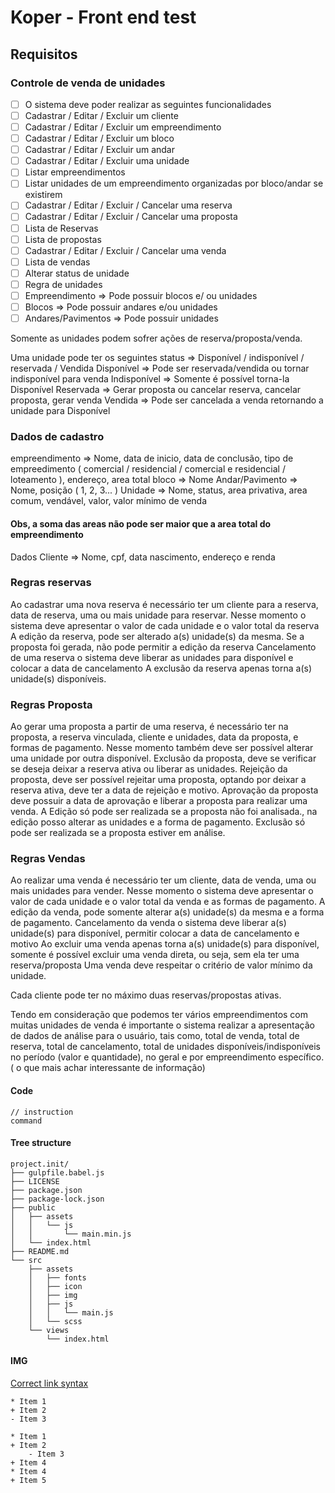 
# Koper - Front end test

## Requisitos

### Controle de venda de unidades

- [ ] O sistema deve poder realizar as seguintes funcionalidades
- [ ] Cadastrar / Editar / Excluir um cliente
- [ ] Cadastrar / Editar / Excluir um  empreendimento 
- [ ] Cadastrar / Editar / Excluir um bloco
- [ ] Cadastrar / Editar / Excluir um andar
- [ ] Cadastrar / Editar / Excluir uma unidade
- [ ] Listar empreendimentos
- [ ] Listar unidades de um empreendimento organizadas por bloco/andar se existirem
- [ ] Cadastrar / Editar / Excluir / Cancelar uma reserva
- [ ] Cadastrar / Editar / Excluir / Cancelar uma proposta
- [ ] Lista de Reservas
- [ ] Lista de propostas
- [ ] Cadastrar / Editar / Excluir / Cancelar uma venda
- [ ] Lista de vendas
- [ ] Alterar status de unidade
- [ ] Regra de unidades
- [ ] Empreendimento => Pode possuir blocos e/ ou unidades
- [ ] Blocos                  => Pode possuir andares e/ou unidades
- [ ] Andares/Pavimentos => Pode possuir unidades

Somente as unidades podem sofrer ações de reserva/proposta/venda.

Uma unidade pode ter os seguintes status => Disponível / indisponível / reservada / Vendida
Disponível => Pode ser reservada/vendida ou tornar indisponível para venda
Indisponível =>  Somente é possível torna-la Disponível
Reservada => Gerar proposta ou cancelar reserva, cancelar proposta, gerar venda
Vendida => Pode ser cancelada a venda retornando a unidade para Disponível 

### Dados de cadastro

empreendimento => Nome, data de inicio, data de conclusão,  tipo de empreedimento ( comercial / residencial / comercial e residencial / loteamento ), endereço, area total
bloco => Nome
Andar/Pavimento => Nome, posição ( 1, 2, 3... )
Unidade => Nome, status, area privativa, area comum, vendável, valor, valor mínimo de venda

#### Obs, a soma das areas não pode ser maior que a area total do empreendimento

Dados Cliente => Nome, cpf, data nascimento, endereço e renda

### Regras reservas

Ao cadastrar uma nova reserva é necessário ter um cliente para a reserva, data de reserva, uma ou mais unidade para reservar. Nesse momento o sistema deve apresentar o valor de cada unidade e o valor total da reserva
A edição da reserva, pode ser alterado a(s) unidade(s) da mesma.
Se a proposta foi gerada, não pode permitir a edição da reserva
Cancelamento de uma reserva o sistema deve liberar as unidades para disponível e colocar a data de cancelamento
A exclusão da reserva apenas torna a(s) unidade(s) disponíveis.

### Regras Proposta

Ao gerar uma proposta a partir de uma reserva, é necessário ter na proposta, a reserva vinculada, cliente e unidades, data da proposta, e formas de pagamento. Nesse momento também deve ser possível alterar uma unidade por outra disponível.
Exclusão da proposta, deve se verificar se deseja deixar a reserva ativa ou liberar as unidades.
Rejeição da proposta, deve ser possível rejeitar uma proposta, optando por deixar a reserva ativa, deve ter a data de rejeição e motivo.
Aprovação da proposta deve possuir a data de aprovação e liberar a proposta para realizar uma venda.
A Edição só pode ser realizada se a proposta não foi analisada., na edição posso alterar as unidades e a forma de pagamento.
Exclusão só pode ser realizada se a proposta estiver em análise.

### Regras Vendas

Ao realizar uma venda é necessário ter um cliente, data de venda, uma ou mais unidades para vender. Nesse momento o sistema deve apresentar o valor de cada unidade e o valor total da venda e as formas de pagamento.
A edição da venda, pode  somente alterar a(s) unidade(s) da mesma e a forma de pagamento. 
Cancelamento da venda o sistema deve liberar a(s) unidade(s) para disponível, permitir colocar a data de cancelamento e motivo
Ao excluir uma venda apenas torna a(s) unidade(s) para disponível, somente é possível excluir uma venda direta, ou seja, sem ela ter uma reserva/proposta
Uma venda deve respeitar o critério de valor mínimo da unidade.

Cada cliente pode ter no máximo duas reservas/propostas ativas.

Tendo em consideração que podemos ter vários empreendimentos com muitas unidades de venda é importante o sistema realizar a apresentação de dados de análise para o usuário, tais como, total de venda, total de reserva, total de cancelamento, total de unidades disponíveis/indisponíveis  no período (valor e quantidade), no geral e por empreendimento específico.( o que mais achar interessante de informação)

#### Code

    // instruction
    command

#### Tree structure

    project.init/
    ├── gulpfile.babel.js
    ├── LICENSE
    ├── package.json
    ├── package-lock.json
    ├── public
    │   ├── assets
    │   │   └── js
    │   │       └── main.min.js
    │   └── index.html
    ├── README.md
    └── src
        ├── assets
        │   ├── fonts
        │   ├── icon
        │   ├── img
        │   ├── js
        │   │   └── main.js
        │   └── scss
        └── views
            └── index.html

#### IMG

[Correct link syntax](http://www.example.com/)

    * Item 1
    + Item 2
    - Item 3

    * Item 1
    + Item 2
        - Item 3
    + Item 4
    * Item 4
    + Item 5
